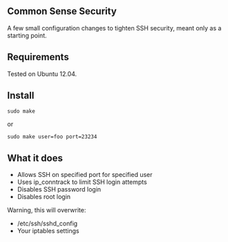## Common Sense Security

A few small configuration changes to tighten SSH security, meant only as a
starting point.

## Requirements

Tested on Ubuntu 12.04.

## Install

`sudo make`

or

`sudo make user=foo port=23234`

## What it does

- Allows SSH on specified port for specified user
- Uses ip_conntrack to limit SSH login attempts
- Disables SSH password login
- Disables root login

Warning, this will overwrite:

- /etc/ssh/sshd_config
- Your iptables settings
